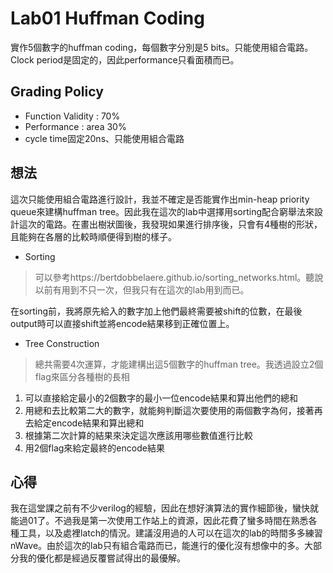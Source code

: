 # Lab01 Huffman Coding

實作5個數字的huffman coding，每個數字分別是5 bits。只能使用組合電路。Clock period是固定的，因此performance只看面積而已。

## Grading Policy
- Function Validity : 70%
- Performance : area 30%
- cycle time固定20ns、只能使用組合電路

## 想法

這次只能使用組合電路進行設計，我並不確定是否能實作出min-heap priority queue來建構huffman tree。因此我在這次的lab中選擇用sorting配合窮舉法來設計這次的電路。在畫出樹狀圖後，我發現如果進行排序後，只會有4種樹的形狀，且能夠在各層的比較時順便得到樹的樣子。

 - Sorting
> 可以參考https://bertdobbelaere.github.io/sorting_networks.html。聽說以前有用到不只一次，但我只有在這次的lab用到而已。

在sorting前，我將原先給入的數字加上他們最終需要被shift的位數，在最後output時可以直接shift並將encode結果移到正確位置上。

 - Tree Construction
> 總共需要4次運算，才能建構出這5個數字的huffman tree。我透過設立2個flag來區分各種樹的長相
1. 可以直接給定最小的2個數字的最小一位encode結果和算出他們的總和
2. 用總和去比較第二大的數字，就能夠判斷這次要使用的兩個數字為何，接著再去給定encode結果和算出總和
3. 根據第二次計算的結果來決定這次應該用哪些數值進行比較
4. 用2個flag來給定最終的encode結果

## 心得

我在這堂課之前有不少verilog的經驗，因此在想好演算法的實作細節後，蠻快就能過01了。不過我是第一次使用工作站上的資源，因此花費了蠻多時間在熟悉各種工具，以及處裡latch的情況。建議沒用過的人可以在這次的lab的時間多多練習nWave。由於這次的lab只有組合電路而已，能進行的優化沒有想像中的多。大部分我的優化都是經過反覆嘗試得出的最優解。